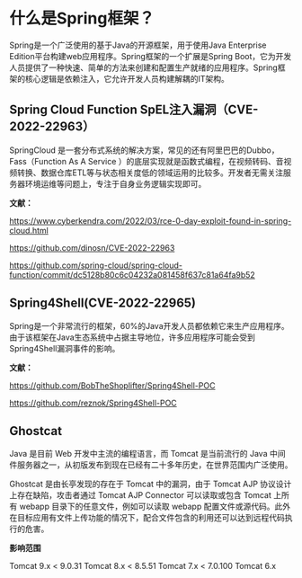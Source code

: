 # 什么是Spring框架？

Spring是一个广泛使用的基于Java的开源框架，用于使用Java Enterprise Edition平台构建web应用程序。Spring框架的一个扩展是Spring Boot，它为开发人员提供了一种快速、简单的方法来创建和配置生产就绪的应用程序。Spring框架的核心逻辑是依赖注入，它允许开发人员构建解耦的IT架构。

## Spring Cloud Function SpEL注入漏洞（CVE-2022-22963）

SpringCloud 是一套分布式系统的解决方案，常见的还有阿里巴巴的Dubbo，Fass（Function As A Service  ）的底层实现就是函数式编程，在视频转码、音视频转换、数据仓库ETL等与状态相关度低的领域运用的比较多。开发者无需关注服务器环境运维等问题上，专注于自身业务逻辑实现即可。

**文献：**

https://www.cyberkendra.com/2022/03/rce-0-day-exploit-found-in-spring-cloud.html

https://github.com/dinosn/CVE-2022-22963

https://github.com/spring-cloud/spring-cloud-function/commit/dc5128b80c6c04232a081458f637c81a64fa9b52



## Spring4Shell(CVE-2022-22965)

Spring是一个非常流行的框架，60%的Java开发人员都依赖它来生产应用程序。由于该框架在Java生态系统中占据主导地位，许多应用程序可能会受到Spring4Shell漏洞事件的影响。

**文献：**

https://github.com/BobTheShoplifter/Spring4Shell-POC

https://github.com/reznok/Spring4Shell-POC


## Ghostcat

Java 是目前 Web 开发中主流的编程语言，而 Tomcat 是当前流行的 Java 中间件服务器之一，从初版发布到现在已经有二十多年历史，在世界范围内广泛使用。

Ghostcat 是由长亭发现的存在于 Tomcat 中的漏洞，由于 Tomcat AJP 协议设计上存在缺陷，攻击者通过 Tomcat AJP Connector 可以读取或包含 Tomcat 上所有 webapp 目录下的任意文件，例如可以读取 webapp 配置文件或源代码。此外在目标应用有文件上传功能的情况下，配合文件包含的利用还可以达到远程代码执行的危害。

**影响范围**

Tomcat 9.x < 9.0.31
Tomcat 8.x < 8.5.51
Tomcat 7.x < 7.0.100
Tomcat 6.x
